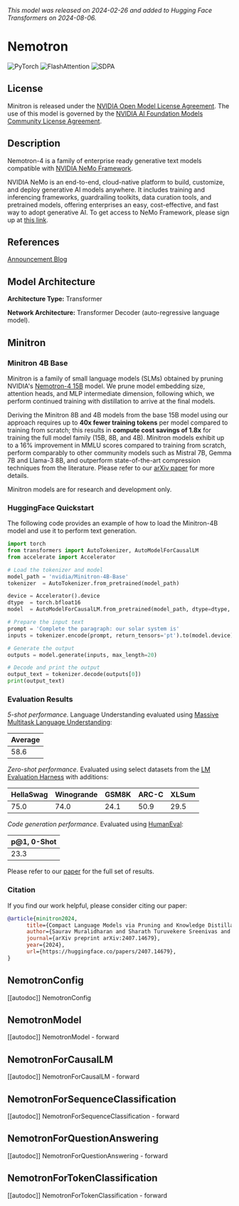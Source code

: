 <!--Copyright 2024 The HuggingFace Team. All rights reserved.
Copyright (c) 2024, NVIDIA CORPORATION.  All rights reserved.

Licensed under the Apache License, Version 2.0 (the "License"); you may not use this file except in compliance with
the License. You may obtain a copy of the License at

http://www.apache.org/licenses/LICENSE-2.0

Unless required by applicable law or agreed to in writing, software distributed under the License is distributed on
an "AS IS" BASIS, WITHOUT WARRANTIES OR CONDITIONS OF ANY KIND, either express or implied. See the License for the
specific language governing permissions and limitations under the License.

-->
*This model was released on 2024-02-26 and added to Hugging Face Transformers on 2024-08-06.*

# Nemotron

<div class="flex flex-wrap space-x-1">
<img alt="PyTorch" src="https://img.shields.io/badge/PyTorch-DE3412?style=flat&logo=pytorch&logoColor=white">
<img alt="FlashAttention" src="https://img.shields.io/badge/%E2%9A%A1%EF%B8%8E%20FlashAttention-eae0c8?style=flat">
<img alt="SDPA" src="https://img.shields.io/badge/SDPA-DE3412?style=flat&logo=pytorch&logoColor=white">
</div>

## License

Minitron is released under the [NVIDIA Open Model License Agreement](https://developer.download.nvidia.com/licenses/nvidia-open-model-license-agreement-june-2024.pdf).
The use of this model is governed by the [NVIDIA AI Foundation Models Community License Agreement](https://developer.nvidia.com/downloads/nv-ai-foundation-models-license).

## Description

Nemotron-4 is a family of enterprise ready generative text models compatible with [NVIDIA NeMo Framework](https://www.nvidia.com/en-us/ai-data-science/generative-ai/nemo-framework/).

NVIDIA NeMo is an end-to-end, cloud-native platform to build, customize, and deploy generative AI models anywhere. It includes training and inferencing frameworks, guardrailing toolkits, data curation tools, and pretrained models, offering enterprises an easy, cost-effective, and fast way to adopt generative AI. To get access to NeMo Framework, please sign up at [this link](https://developer.nvidia.com/nemo-framework/join).

## References

[Announcement Blog](https://developer.nvidia.com/blog/nvidia-ai-foundation-models-build-custom-enterprise-chatbots-and-co-pilots-with-production-ready-llms/)

## Model Architecture

**Architecture Type:** Transformer

**Network Architecture:** Transformer Decoder (auto-regressive language model).

## Minitron

### Minitron 4B Base

Minitron is a family of small language models (SLMs) obtained by pruning NVIDIA's [Nemotron-4 15B](https://huggingface.co/papers/2402.16819) model. We prune model embedding size, attention heads, and MLP intermediate dimension, following which, we perform continued training with distillation to arrive at the final models.

Deriving the Minitron 8B and 4B models from the base 15B model using our approach requires up to **40x fewer training tokens** per model compared to training from scratch; this results in **compute cost savings of 1.8x** for training the full model family (15B, 8B, and 4B). Minitron models exhibit up to a 16% improvement in MMLU scores compared to training from scratch, perform comparably to other community models such as Mistral 7B, Gemma 7B and Llama-3 8B, and outperform state-of-the-art compression techniques from the literature. Please refer to our [arXiv paper](https://huggingface.co/papers/2407.14679) for more details.

Minitron models are for research and development only.

### HuggingFace Quickstart

The following code provides an example of how to load the Minitron-4B model and use it to perform text generation.

```python
import torch
from transformers import AutoTokenizer, AutoModelForCausalLM
from accelerate import Accelerator

# Load the tokenizer and model
model_path = 'nvidia/Minitron-4B-Base'
tokenizer  = AutoTokenizer.from_pretrained(model_path)

device = Accelerator().device
dtype  = torch.bfloat16
model  = AutoModelForCausalLM.from_pretrained(model_path, dtype=dtype, device_map=device)

# Prepare the input text
prompt = 'Complete the paragraph: our solar system is'
inputs = tokenizer.encode(prompt, return_tensors='pt').to(model.device)

# Generate the output
outputs = model.generate(inputs, max_length=20)

# Decode and print the output
output_text = tokenizer.decode(outputs[0])
print(output_text)
```

### Evaluation Results

*5-shot performance.* Language Understanding evaluated using [Massive Multitask Language Understanding](https://huggingface.co/papers/2009.03300):

| Average |
| :---- |
| 58.6 |

*Zero-shot performance.* Evaluated using select datasets from the [LM Evaluation Harness](https://github.com/EleutherAI/lm-evaluation-harness) with additions:

| HellaSwag | Winogrande | GSM8K| ARC-C | XLSum |
| :------------- | :------------- | :------------- | :------------- | :------------- |
| 75.0 | 74.0 | 24.1  | 50.9 | 29.5 |

*Code generation performance*. Evaluated using [HumanEval](https://github.com/openai/human-eval):

| p@1, 0-Shot |
| :------------- |
| 23.3 |

Please refer to our [paper](https://huggingface.co/papers/2407.14679) for the full set of results.

### Citation

If you find our work helpful, please consider citing our paper:

```bibtex
@article{minitron2024,
      title={Compact Language Models via Pruning and Knowledge Distillation},
      author={Saurav Muralidharan and Sharath Turuvekere Sreenivas and Raviraj Joshi and Marcin Chochowski and Mostofa Patwary and Mohammad Shoeybi and Bryan Catanzaro and Jan Kautz and Pavlo Molchanov},
      journal={arXiv preprint arXiv:2407.14679},
      year={2024},
      url={https://huggingface.co/papers/2407.14679},
}
```

## NemotronConfig

[[autodoc]] NemotronConfig

## NemotronModel

[[autodoc]] NemotronModel
    - forward

## NemotronForCausalLM

[[autodoc]] NemotronForCausalLM
    - forward

## NemotronForSequenceClassification

[[autodoc]] NemotronForSequenceClassification
    - forward

## NemotronForQuestionAnswering

[[autodoc]] NemotronForQuestionAnswering
    - forward

## NemotronForTokenClassification

[[autodoc]] NemotronForTokenClassification
    - forward
